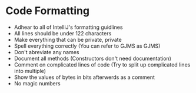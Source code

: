 # Code Formatting
 - Adhear to all of IntelliJ's formatting guidlines
 - All lines should be under 122 characters
 - Make everything that can be private, private
 - Spell everything correctly (You can refer to GJMS as GJMS)
 - Don't abreviate any names
 - Document all methods (Constructors don't need documentation)
 - Comment on complicated lines of code (Try to split up complicated lines into multiple)
 - Show the values of bytes in bits afterwerds as a comment
 - No magic numbers
